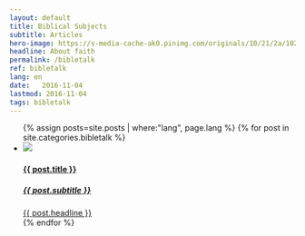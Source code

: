 ```yaml
---
layout: default
title: Biblical Subjects
subtitle: Articles
hero-image: https://s-media-cache-ak0.pinimg.com/originals/10/21/2a/10212a15e3e139cad2071895224818da.jpg
headline: About faith
permalink: /bibletalk
ref: bibletalk
lang: en
date:   2016-11-04
lastmod: 2016-11-04
tags: bibletalk
---
```

<ul class="post-stream-container no-span">
      {% assign posts=site.posts | where:"lang", page.lang %}
      {% for post in site.categories.bibletalk %}
      <li>
        <a href="{{ post.url | prepend: site.baseurl }}" class="post-stream-card">
          <img src=" {{ post.hero-image }}" />
          <div class="hero-article-headline">
            <h4>{{ post.title }}</h4>
            <h5>{{ post.subtitle }}</h5>
            {{ post.headline }}
          </div>
        </a>
      </li>
      {% endfor %}
</ul>
